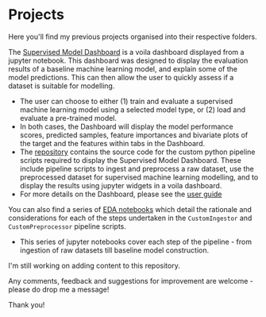 # Projects

Here you'll find my previous projects organised into their respective folders.  

The [Supervised Model Dashboard](supervised_ml_dashboard) is a voila dashboard displayed from a jupyter notebook. This dashboard was designed to display the evaluation results of a baseline machine learning model, and explain some of the model predictions. This can then allow the user to quickly assess if a dataset is suitable for modelling.
- The user can choose to either (1) train and evaluate a supervised machine learning model using a selected model type, or (2) load and evaluate a pre-trained model. 
- In both cases, the Dashboard will display the model performance scores, predicted samples, feature importances and bivariate plots of the target and the features within tabs in the Dashboard. 
- The [repository](supervised_ml_dashboard) contains the source code for the custom python pipeline scripts required to display the Supervised Model Dashboard. These include pipeline scripts to ingest and preprocess a raw dataset, use the preprocessed dataset for supervised machine learning modelling, and to display the results using jupyter widgets in a voila dashboard. 
- For more details on the Dashboard, please see the [user guide](http://htmlpreview.github.io/?https://github.com/py3lee/projects/blob/main/supervised_ml_dashboard/user_guide/Supervised%20Model%20Dashboard.html)

You can also find a series of [EDA notebooks](supervised_ml_dashboard/notebook/EDA) which detail the rationale and considerations for each of the steps undertaken in the `CustomIngestor` and `CustomPreprocessor` pipeline scripts. 
- This series of jupyter notebooks cover each step of the pipeline - from ingestion of raw datasets till baseline model construction. 

I'm still working on adding content to this repository.

Any comments, feedback and suggestions for improvement are welcome - please do drop me a message!  

Thank you! 